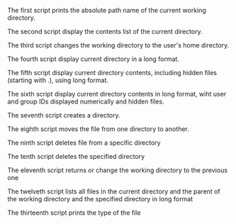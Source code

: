 The first script prints the absolute path name of the current working directory.

The second script display the contents list of the current directory.

The third script changes the working directory to the user's home directory.

The fourth script display current directory in a long format.

The fifth script display current directory contents, including hidden files (starting with .), using long format.

The sixth script display current directory contents in long format, wiht user and group IDs displayed numerically and hidden files.

The seventh script creates a directory.

The eighth script moves the file from one directory to another.

The ninth script deletes file from a specific directory

The tenth script deletes the specified directory

The eleventh script returns or change the working directory to the previous one

The twelveth script lists all files in the current directory and the parent of the working directory and the specified directory in long format

The thirteenth script prints the type of the file 

